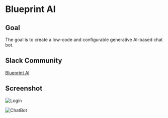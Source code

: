 # Blueprint AI

## Goal

The goal is to create a low-code and configurable generative AI-based chat bot.


## Slack Community

[Blueprint AI](https://blueprintaigroup.slack.com)


## Screenshot

![Login](master/doc/images/1.png)

![ChatBot](master/doc/images/2.png)
